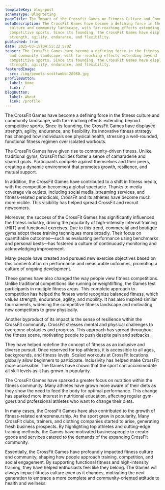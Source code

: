 ```yaml
---
templateKey: blog-post
schemaType: BlogPosting
pageTitle: The Impact of the Crossfit Games on Fitness Culture and Community
metaDescription: The CrossFit Games have become a defining force in the fitness
  culture and community landscape, with far-reaching effects extending beyond
  competitive sports. Since its founding, the CrossFit Games have displayed
  strength, agility, endurance, and flexibility.
published: true
date: 2025-03-15T04:55:22.570Z
teaser: The CrossFit Games have become a defining force in the fitness culture
  and community landscape, with far-reaching effects extending beyond
  competitive sports. Since its founding, the CrossFit Games have displayed
  strength, agility, endurance, and flexibility.
featuredImage:
  src: /img/pexels-scottwebb-28080.jpg
profileButton:
  label: Home
  link: /
blogButton:
  label: About
  link: /profile
---
```

The CrossFit Games have become a defining force in the fitness culture and community landscape, with far-reaching effects extending beyond competitive sports. Since its founding, the CrossFit Games have displayed strength, agility, endurance, and flexibility. Its innovative fitness strategy has changed how individuals see physical health, stressing a well-rounded, functional fitness regimen over isolated workouts.



The CrossFit Games have given rise to community-driven fitness. Unlike traditional gyms, CrossFit facilities foster a sense of camaraderie and shared goals. Participants compete against themselves and their peers, creating a dynamic environment that promotes growth, resilience, and mutual support.



In addition, the CrossFit Games have contributed to a shift in fitness media, with the competition becoming a global spectacle. Thanks to media coverage via outlets, including social media, streaming services, and fitness-related periodicals, CrossFit and its athletes have become much more visible. This visibility has helped spread CrossFit and recruit newcomers.



Moreover, the success of the CrossFit Games has significantly influenced the fitness industry, driving the popularity of high-intensity interval training (HIIT) and functional exercises. Due to this trend, commercial and boutique gyms adopt these training techniques more broadly. Their focus on quantifiable outcomes—such as evaluating performance using benchmarks and personal bests—has fostered a culture of continuously monitoring and acknowledging improvement.



Many people have created and pursued new exercise objectives based on this concentration on performance and measurable outcomes, promoting a culture of ongoing development.



These games have also changed the way people view fitness competitions. Unlike traditional competitions like running or weightlifting, the Games test participants in multiple fitness areas. This complete approach to competition has helped the fitness world recognize balanced fitness, which values strength, endurance, agility, and mobility. It has also inspired similar tournaments, widening the competitive fitness landscape and motivating new competitors to grow physically.



Another byproduct of its impact is the sense of resilience within the CrossFit community. CrossFit stresses mental and physical challenges to overcome obstacles and progress. This approach has spread throughout the fitness scene, motivating people to push despite pain and setbacks.



They have helped redefine the concept of fitness as an inclusive and diverse pursuit. Once reserved for top athletes, it is accessible to all ages, backgrounds, and fitness levels. Scaled workouts at CrossFit locations globally allow beginners to participate. Inclusivity has helped make CrossFit more accessible. The Games have shown that the sport can accommodate all skill levels as it has grown in popularity.



The CrossFit Games have sparked a greater focus on nutrition within the fitness community. Many athletes have grown more aware of their diets as they show the need to feed the body for optimal performance. This change has sparked more interest in nutritional education, affecting regular gym-goers and professional athletes who want to change their diets.



In many cases, the CrossFit Games have also contributed to the growth of fitness-related entrepreneurship. As the sport grew in popularity, Many CrossFit clubs, trainers, and clothing companies started to arise, generating fresh business prospects. By highlighting top athletes and cutting-edge training methods, the Games have motivated businesspeople to create goods and services catered to the demands of the expanding CrossFit community.



Essentially, the CrossFit Games have profoundly impacted fitness culture and community, shaping how people approach training, competition, and social engagement. By supporting functional fitness and high-intensity training, they have helped enthusiasts feel like they belong. The Games will always impact fitness culture even as it changes, motivating the next generation to embrace a more complete and community-oriented attitude to health and wellness.